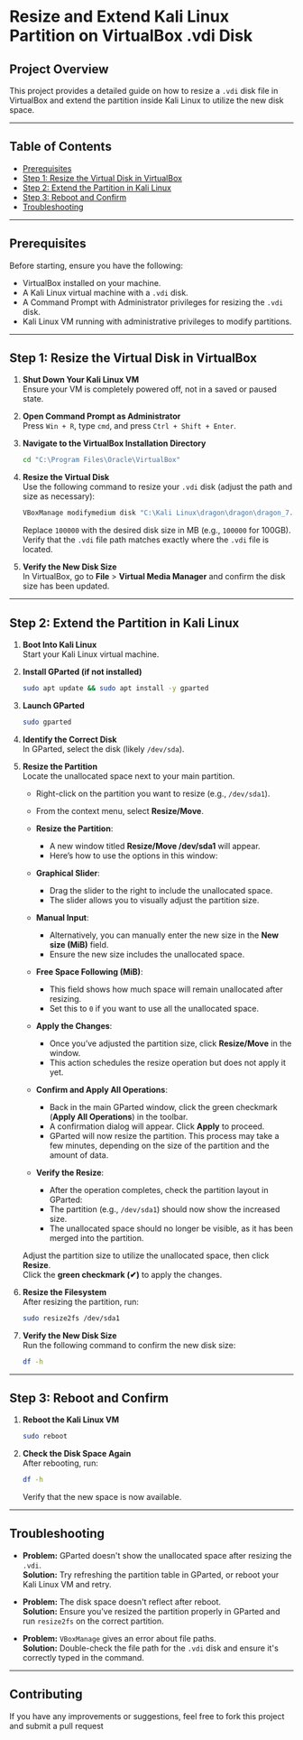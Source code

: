# Resize and Extend Kali Linux Partition on VirtualBox .vdi Disk

## Project Overview

This project provides a detailed guide on how to resize a `.vdi` disk file in VirtualBox and extend the partition inside Kali Linux to utilize the new disk space.

---

## Table of Contents

- [Prerequisites](#prerequisites)
- [Step 1: Resize the Virtual Disk in VirtualBox](#step-1-resize-the-virtual-disk-in-virtualbox)
- [Step 2: Extend the Partition in Kali Linux](#step-2-extend-the-partition-in-kali-linux)
- [Step 3: Reboot and Confirm](#step-3-reboot-and-confirm)
- [Troubleshooting](#troubleshooting)

---

## Prerequisites

Before starting, ensure you have the following:

- VirtualBox installed on your machine.
- A Kali Linux virtual machine with a `.vdi` disk.
- A Command Prompt with Administrator privileges for resizing the `.vdi` disk.
- Kali Linux VM running with administrative privileges to modify partitions.

---

## Step 1: Resize the Virtual Disk in VirtualBox

1. **Shut Down Your Kali Linux VM**  
    Ensure your VM is completely powered off, not in a saved or paused state.
    
2. **Open Command Prompt as Administrator**  
    Press `Win + R`, type `cmd`, and press `Ctrl + Shift + Enter`.
    
3. **Navigate to the VirtualBox Installation Directory**
    
    ```bash
    cd "C:\Program Files\Oracle\VirtualBox"  
    ```
    
4. **Resize the Virtual Disk**  
    Use the following command to resize your `.vdi` disk (adjust the path and size as necessary):
    
    ```bash
    VBoxManage modifymedium disk "C:\Kali Linux\dragon\dragon\dragon_7.vdi" --resize 100000  
    ```
    
    Replace `100000` with the desired disk size in MB (e.g., `100000` for 100GB).  
    Verify that the `.vdi` file path matches exactly where the `.vdi` file is located.
    
5. **Verify the New Disk Size**  
    In VirtualBox, go to **File** > **Virtual Media Manager** and confirm the disk size has been updated.

---

## Step 2: Extend the Partition in Kali Linux

1. **Boot Into Kali Linux**  
    Start your Kali Linux virtual machine.
    
2. **Install GParted (if not installed)**
    
    ```bash
    sudo apt update && sudo apt install -y gparted  
    ```
    
3. **Launch GParted**
    
    ```bash
    sudo gparted  
    ```
    
4. **Identify the Correct Disk**  
    In GParted, select the disk (likely `/dev/sda`).
    
5. **Resize the Partition**  
    Locate the unallocated space next to your main partition.
    - Right-click on the partition you want to resize (e.g., `/dev/sda1`).
    - From the context menu, select **Resize/Move**.

   - **Resize the Partition**:
     - A new window titled **Resize/Move /dev/sda1** will appear.
     - Here’s how to use the options in this window:
   - **Graphical Slider**:
     - Drag the slider to the right to include the unallocated space.
     - The slider allows you to visually adjust the partition size.
   - **Manual Input**:
     - Alternatively, you can manually enter the new size in the **New size (MiB)** field.
     - Ensure the new size includes the unallocated space.
   - **Free Space Following (MiB)**:
     - This field shows how much space will remain unallocated after resizing.
     - Set this to `0` if you want to use all the unallocated space.
   - **Apply the Changes**:
     - Once you’ve adjusted the partition size, click **Resize/Move** in the window.
     - This action schedules the resize operation but does not apply it yet.
   - **Confirm and Apply All Operations**:
     - Back in the main GParted window, click the green checkmark (**Apply All Operations**) in the toolbar.
     - A confirmation dialog will appear. Click **Apply** to proceed.
     - GParted will now resize the partition. This process may take a few minutes, depending on the size of the partition and the amount of data.
   - **Verify the Resize**:
     - After the operation completes, check the partition layout in GParted:
     - The partition (e.g., `/dev/sda1`) should now show the increased size.
     - The unallocated space should no longer be visible, as it has been merged into the partition.
    
    Adjust the partition size to utilize the unallocated space, then click **Resize**.  
    Click the **green checkmark (✔)** to apply the changes.
    
7. **Resize the Filesystem**  
    After resizing the partition, run:
    
    ```bash
    sudo resize2fs /dev/sda1  
    ```
    
8. **Verify the New Disk Size**  
    Run the following command to confirm the new disk size:
    
    ```bash
    df -h  
    ```

---

## Step 3: Reboot and Confirm

1. **Reboot the Kali Linux VM**
    
    ```bash
    sudo reboot  
    ```
    
2. **Check the Disk Space Again**  
    After rebooting, run:
    
    ```bash
    df -h  
    ```
    
    Verify that the new space is now available.

---

## Troubleshooting

- **Problem:** GParted doesn't show the unallocated space after resizing the `.vdi`.  
    **Solution:** Try refreshing the partition table in GParted, or reboot your Kali Linux VM and retry.
    
- **Problem:** The disk space doesn't reflect after reboot.  
    **Solution:** Ensure you've resized the partition properly in GParted and run `resize2fs` on the correct partition.
    
- **Problem:** `VBoxManage` gives an error about file paths.  
    **Solution:** Double-check the file path for the `.vdi` disk and ensure it's correctly typed in the command.

---

## Contributing

If you have any improvements or suggestions, feel free to fork this project and submit a pull request
